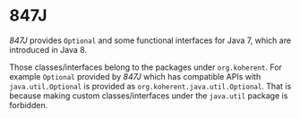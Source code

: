 847J
======================

_847J_ provides `Optional` and some functional interfaces for Java 7, which are introduced in Java 8.

Those classes/interfaces belong to the packages under `org.koherent`. For example `Optional` provided by _847J_ which has compatible APIs with `java.util.Optional` is provided as `org.koherent.java.util.Optional`. That is because making custom classes/interfaces under the `java.util` package is forbidden.
